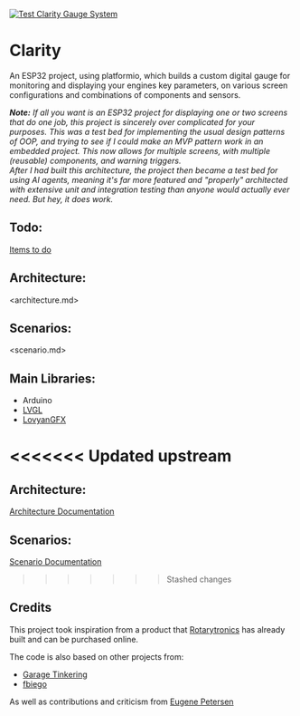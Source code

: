 [![Test Clarity Gauge System](https://github.com/marcelrienks/Clarity/actions/workflows/test.yml/badge.svg)](https://github.com/marcelrienks/Clarity/actions/workflows/test.yml)

# Clarity
An ESP32 project, using platformio, which builds a custom digital gauge for monitoring and displaying your engines key parameters, on various screen configurations and combinations of components and sensors.

_**Note:** If all you want is an ESP32 project for displaying one or two screens that do one job, this project is sincerely over complicated for your purposes. This was a test bed for implementing the usual design patterns of OOP, and trying to see if I could make an MVP pattern work in an embedded project. This now allows for multiple screens, with multiple (reusable) components, and warning triggers.  
After I had built this architecture, the project then became a test bed for using AI agents, meaning it's far more featured and "properly" architected with extensive unit and integration testing than anyone would actually ever need. But hey, it does work._

## Todo:
[Items to do](docs/todo.md)

## Architecture:
<architecture.md>

## Scenarios:
<scenario.md>

## Main Libraries:
* Arduino
* [LVGL](https://docs.lvgl.io/master/)
* [LovyanGFX](https://docs.arduino.cc/libraries/lovyangfx/)

<<<<<<< Updated upstream
=======
## Architecture:

[Architecture Documentation](docs/architecture.md)

## Scenarios:

[Scenario Documentation](docs/scenario.md)

>>>>>>> Stashed changes
## Credits

This project took inspiration from a product that [Rotarytronics](https://www.rotarytronics.com/) has already built and can be purchased online.

The code is also based on other projects from:
* [Garage Tinkering](https://github.com/garagetinkering)
* [fbiego](https://github.com/fbiego)

As well as contributions and criticism from [Eugene Petersen](https://github.com/gino247)
